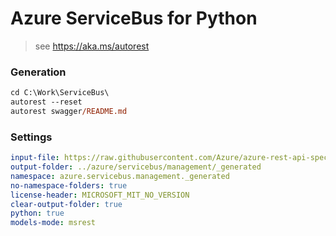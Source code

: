 # Azure ServiceBus for Python

> see https://aka.ms/autorest

### Generation
```ps
cd C:\Work\ServiceBus\
autorest --reset
autorest swagger/README.md
```
### Settings
``` yaml
input-file: https://raw.githubusercontent.com/Azure/azure-rest-api-specs/main/specification/servicebus/data-plane/Microsoft.ServiceBus/stable/2021-05/servicebus.json
output-folder: ../azure/servicebus/management/_generated
namespace: azure.servicebus.management._generated
no-namespace-folders: true
license-header: MICROSOFT_MIT_NO_VERSION
clear-output-folder: true
python: true
models-mode: msrest
```
